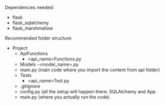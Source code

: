 Dependencies needed:
- flask
- flask_sqlalchemy
- flask_marshmallow


Recommended folder structure:
- Project
    - ApiFunctions
        - <api_name>Functions.py
    - Models
        -<model_name>.py
    - main.py (main code where you import the content from api folder)
    - Tests
        - <api_name>Test.py
    - .gitignore
    - config.py (all the setup will happen there; SQLAlchemy and App
    - main.py (where you actually run the code)


